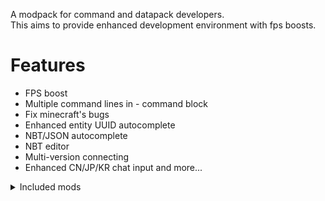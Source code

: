 A modpack for command and datapack developers.  
This aims to provide enhanced development environment with fps boosts.

# Features

- FPS boost  
- Multiple command lines in - command block  
- Fix minecraft's bugs  
- Enhanced entity UUID autocomplete  
- NBT/JSON autocomplete  
- NBT editor  
- Multi-version connecting  
- Enhanced CN/JP/KR chat input
and more...  

<details>
<summary>Included mods</summary>

[BetterF3](https://modrinth.com/mod/betterf3)  
[Better Ping Display [Fabric]](https://modrinth.com/mod/better-ping-display-fabric)  
[Debugify](https://modrinth.com/mod/debugify)  
[ImmediatelyFast](https://modrinth.com/mod/immediatelyfast)  
[NBT Autocomplete](https://modrinth.com/mod/nbt-autocomplete)  
[ViaFabric](https://modrinth.com/mod/viafabric)  
[ViaVersion](https://modrinth.com/mod/viaversion)  
[AntiGhost](https://modrinth.com/mod/antighost)  
[bad packets](https://modrinth.com/mod/badpackets)  
[Better Suggestions](https://modrinth.com/mod/better-suggestions)  
[Carpet Extra](https://modrinth.com/mod/carpet-extra)  
[Carpet-Fixes](https://modrinth.com/mod/carpet-fixes)  
[Carpet TIS Addition](https://modrinth.com/mod/carpet-tis-addition) 
[caramelChat](https://modrinth.com/mod/caramel-chat)  
[Cloth Config API](https://modrinth.com/mod/cloth-config)  
[Command Macros](https://modrinth.com/mod/command-macros)  
[Command Block IDE](https://modrinth.com/mod/command-block-ide)  
[Cull Leaves](https://modrinth.com/mod/cull-leaves)  
[Dynamic FPS](https://modrinth.com/mod/dynamic-fps)  
[Entity Culling](https://modrinth.com/mod/entityculling)  
[Fabric API](https://modrinth.com/mod/fabric-api)   
[Carpet](https://modrinth.com/mod/carpet)  
[Fabric Language Kotlin](https://modrinth.com/mod/fabric-language-kotlin)  
[FastQuit](https://modrinth.com/mod/fastquit)  
[FerriteCore](https://modrinth.com/mod/ferrite-core)  
[Iris Shaders](https://modrinth.com/mod/iris)  
[Krypton](https://modrinth.com/mod/krypton)  
[LambDynamicLights](https://modrinth.com/mod/lambdynamiclights)  
[Language Reload](https://modrinth.com/mod/language-reload)  
[LazyDFU](https://modrinth.com/mod/lazydfu)  
[Lithium](https://modrinth.com/mod/lithium)  
[Logical Zoom](https://modrinth.com/mod/logical-zoom)  
[MacOS Input Fixes](https://modrinth.com/mod/macos-input-fixes)  
[Memory Leak Fix](https://modrinth.com/mod/memoryleakfix)  
[Model Gap Fix](https://modrinth.com/mod/modelfix)  
[ModernFix](https://modrinth.com/mod/modernfix)  
[Mod Menu](https://modrinth.com/mod/modmenu)  
[More Chat History](https://modrinth.com/mod/morechathistory)  
[More Culling](https://modrinth.com/mod/moreculling)  
[NBT Editor](https://modrinth.com/mod/nbt-editor)  
[NBT Tooltip](https://modrinth.com/mod/nbttooltip)  
[OptiGUI](https://modrinth.com/mod/optigui)  
[Reese's Sodium Options](https://modrinth.com/mod/reeses-sodium-options)  
[Remove Reloading Screen](https://modrinth.com/mod/rrls)  
[Sodium Extra](https://modrinth.com/mod/sodium-extra)  
[Sodium](https://modrinth.com/mod/sodium)  
[spark](https://modrinth.com/mod/spark)  
[Starlight (Fabric)](https://modrinth.com/mod/starlight)  
[Suggestion Tweaker](https://modrinth.com/mod/suggestion-tweaker)  
[ThreadTweak](https://modrinth.com/mod/threadtweak)  
[ToolTipFix](https://modrinth.com/mod/tooltipfix)  
[WorldEdit](https://modrinth.com/mod/worldedit)  
[YetAnotherConfigLib](https://modrinth.com/mod/yacl)  

</details>

